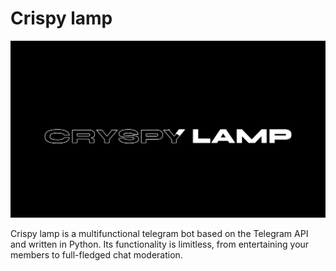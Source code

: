 # Crispy lamp
[![Header](https://github.com/Zek1ckzzz/crispy-lamp/blob/main/img/text.png)](https://t.me/Crispylamp_bot)

Crispy lamp is a multifunctional telegram bot based on the Telegram API and written in Python. Its functionality is limitless, from entertaining your members to full-fledged chat moderation.

